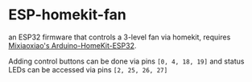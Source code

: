 # ESP-homekit-fan
an ESP32 firmware that controls a 3-level fan via homekit, requires [Mixiaoxiao's Arduino-HomeKit-ESP32](https://github.com/Mixiaoxiao/Arduino-HomeKit-ESP32).

Adding control buttons can be done via pins `[0, 4, 18, 19]` and status LEDs can be accessed via pins `[2, 25, 26, 27]`
